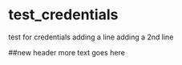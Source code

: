 # test_credentials
test for credentials
adding a line
adding a 2nd line


##new header
more text goes here
